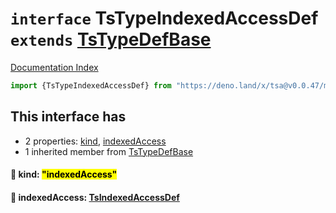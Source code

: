 # `interface` TsTypeIndexedAccessDef `extends` [TsTypeDefBase](../private.interface.TsTypeDefBase/README.md)

[Documentation Index](../README.md)

```ts
import {TsTypeIndexedAccessDef} from "https://deno.land/x/tsa@v0.0.47/mod.ts"
```

## This interface has

- 2 properties:
[kind](#-kind-indexedaccess),
[indexedAccess](#-indexedaccess-tsindexedaccessdef)
- 1 inherited member from [TsTypeDefBase](../private.interface.TsTypeDefBase/README.md)


#### 📄 kind: <mark>"indexedAccess"</mark>



#### 📄 indexedAccess: [TsIndexedAccessDef](../interface.TsIndexedAccessDef/README.md)



